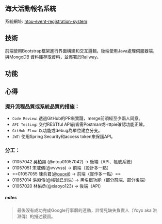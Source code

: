 ## 海大活動報名系統 

系統網址: [ntou-event-registration-system](https://ntou-event-registration-system-production-42a5.up.railway.app/)

## 技術
前端使用Bootstrap框架進行界面構建和交互邏輯，後端使用Java處理伺服器端，與MongoDB 資料庫存取資料，並佈署於Railway。


## 功能


## 心得

### 提升流程品質或系統品質的措施：

- `Code Review`: 透過GitHub的PR來實踐，merge前須經至少兩人同意。
- `API Testing`: 交付RESTful API前皆需Postman或Httpie確認功能正確。
- `GitHub Flow`: 以功能或debug為單位建立分支。
- `JWT`: 使用Spring Security和access token來保護API。


### 分工：
- 01057042 吳柏頡 (@ntou01057042) -> 後端（API、帳號系統）
- 01057051 宋威儀(@vvvvss) -> 前端（設計多一點）
- ==01057055 陳俞君([@ouoxii](https://github.com/ouoxii)) -> 前端（實作多一點）==
- 01057014 洪淵傳(@帳號已消失) -> 黑名單功能（部分前端、部分後端）
- 01057020 林佑丞(@xiaoyo123) -> 後端（API）


##### notes
>最後沒有成功完成Google行事曆的連動，詳情見缺失負責人（Yoyo aka 洪淵傳）的描述截圖。